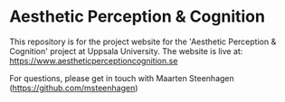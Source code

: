 # Aesthetic Perception & Cognition

This repository is for the project website for the 'Aesthetic Perception & Cognition' project at Uppsala University. The website is live at: https://www.aestheticperceptioncognition.se

For questions, please get in touch with Maarten Steenhagen (https://github.com/msteenhagen)
